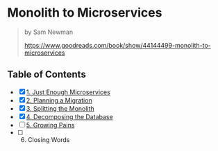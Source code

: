 # Monolith to Microservices

> by Sam Newman
>
> <https://www.goodreads.com/book/show/44144499-monolith-to-microservices>

## Table of Contents

- [x] [1. Just Enough Microservices](./1_just_enough_microservices.md)
- [x] [2. Planning a Migration](./2_planning_a_migration.md)
- [x] [3. Splitting the Monolith](./3_splitting_the_monolith.md)
- [x] [4. Decomposing the Database](./4_decomposing_the_database.md)
- [ ] [5. Growing Pains](./5_growing_pains.md)
- [ ] 6. Closing Words
